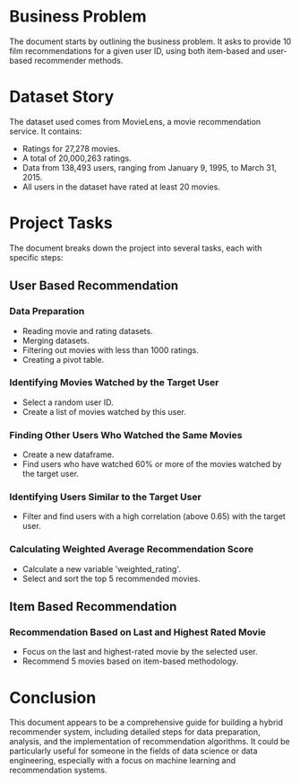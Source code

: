# Business Problem
The document starts by outlining the business problem. It asks to provide 10 film recommendations for a given user ID, using both item-based and user-based recommender methods.

# Dataset Story
The dataset used comes from MovieLens, a movie recommendation service. It contains:
- Ratings for 27,278 movies.
- A total of 20,000,263 ratings.
- Data from 138,493 users, ranging from January 9, 1995, to March 31, 2015.
- All users in the dataset have rated at least 20 movies.

# Project Tasks
The document breaks down the project into several tasks, each with specific steps:

## User Based Recommendation

### Data Preparation
- Reading movie and rating datasets.
- Merging datasets.
- Filtering out movies with less than 1000 ratings.
- Creating a pivot table.

### Identifying Movies Watched by the Target User
- Select a random user ID.
- Create a list of movies watched by this user.

### Finding Other Users Who Watched the Same Movies
- Create a new dataframe.
- Find users who have watched 60% or more of the movies watched by the target user.

### Identifying Users Similar to the Target User
- Filter and find users with a high correlation (above 0.65) with the target user.

### Calculating Weighted Average Recommendation Score
- Calculate a new variable 'weighted_rating'.
- Select and sort the top 5 recommended movies.

## Item Based Recommendation

### Recommendation Based on Last and Highest Rated Movie
- Focus on the last and highest-rated movie by the selected user.
- Recommend 5 movies based on item-based methodology.

# Conclusion
This document appears to be a comprehensive guide for building a hybrid recommender system, including detailed steps for data preparation, analysis, and the implementation of recommendation algorithms. It could be particularly useful for someone in the fields of data science or data engineering, especially with a focus on machine learning and recommendation systems.
